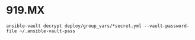 # 919.MX


`ansible-vault decrypt deploy/group_vars/*secret.yml --vault-password-file ~/.ansible-vault-pass`
